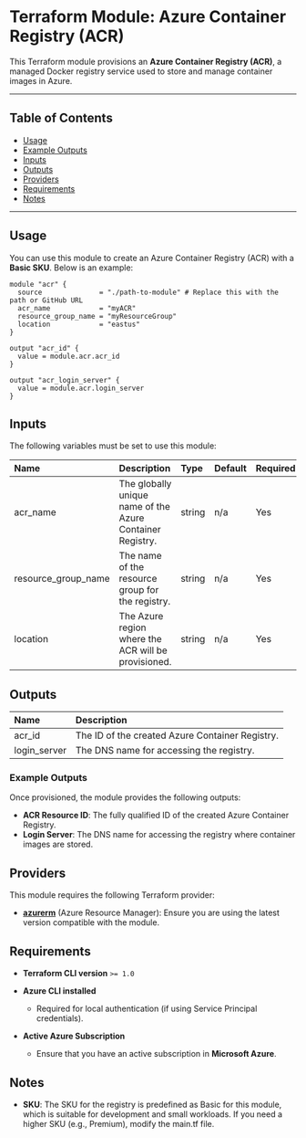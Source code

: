 # Terraform Module: Azure Container Registry (ACR)

This Terraform module provisions an **Azure Container Registry (ACR)**, a managed Docker registry service used to store and manage container images in Azure.

---

## Table of Contents

- [Usage](#usage)
- [Example Outputs](#example-outputs)
- [Inputs](#inputs)
- [Outputs](#outputs)
- [Providers](#providers)
- [Requirements](#requirements)
- [Notes](#notes)

---

## Usage

You can use this module to create an Azure Container Registry (ACR) with a **Basic SKU**. Below is an example:

```hcl
module "acr" {
  source              = "./path-to-module" # Replace this with the path or GitHub URL
  acr_name            = "myACR"
  resource_group_name = "myResourceGroup"
  location            = "eastus"
}

output "acr_id" {
  value = module.acr.acr_id
}

output "acr_login_server" {
  value = module.acr.login_server
}
```

## Inputs

The following variables must be set to use this module:

| Name | Description | Type | Default | Required |
| :-- | :-- | :-- | :-- | :-- |
| acr_name | The globally unique name of the Azure Container Registry. | string | n/a | Yes |
| resource_group_name | The name of the resource group for the registry. | string | n/a | Yes |
| location | The Azure region where the ACR will be provisioned. | string | n/a | Yes |


## Outputs

| Name | Description |
| :-- | :-- |
| acr_id | The ID of the created Azure Container Registry. |
| login_server | The DNS name for accessing the registry. |

### Example Outputs

Once provisioned, the module provides the following outputs:

- **ACR Resource ID**: The fully qualified ID of the created Azure Container Registry.
- **Login Server**: The DNS name for accessing the registry where container images are stored.


## Providers

This module requires the following Terraform provider:

- **[azurerm](https://registry.terraform.io/providers/hashicorp/azurerm/latest)** (Azure Resource Manager): Ensure you are using the latest version compatible with the module.


## Requirements

- **Terraform CLI version** `>= 1.0`
  
- **Azure CLI installed**
  - Required for local authentication (if using Service Principal credentials).
  
- **Active Azure Subscription**
  - Ensure that you have an active subscription in **Microsoft Azure**.


## Notes

- **SKU**: 
  The SKU for the registry is predefined as Basic for this module, which is suitable for development and small workloads. If you need a higher SKU (e.g., Premium), modify the main.tf file.


